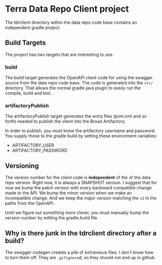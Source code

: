 # Terra Data Repo Client project
The tdrclient directory within the data repo code base contains an independent
gradle project.

## Build Targets
The project has two targets that are interesting to use.

### build
The build target generates the OpenAPI client code for using the swagger source from the
data repo code base. The code is generated into the `src/` directory. That allows the
normal gradle java plugin to easily run the compile, build and test.

### artifactoryPublish
The artifactoryPublish target generates the extra files (pom.xml and so forth) needed to
publish the client into the Broad Artifactory.

In order to publish, you must know the artifactory username and password. You supply
those to the gradle build by setting these environment variables:
- ARTIFACTORY_USER
- ARTIFACTORY_PASSWORD

## Versioning
The version number for the client code is **independent** of the of the data repo version.
Right now, it is always a SNAPSHOT version. I suggest that for now we bump the
patch version with every backward compatible change made to the API. We bump the
minor version when we make an incompatible change. And we keep the major version matching
the `v1` in the paths from the OpenAPI.

Until we figure out something more clever, you must manually bump the version number
by editing the gradle.build file.

## Why is there junk in the tdrclient directory after a build?
The swagger codegen creates a pile of extraneous files. I don't know how to turn them off.
They are `.gitignore`d, so they should not end up in github.
